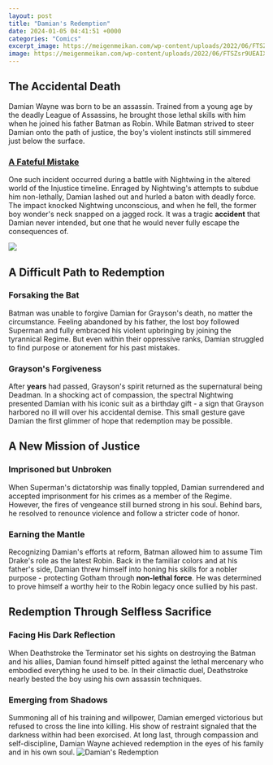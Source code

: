 ```yaml
---
layout: post
title: "Damian's Redemption"
date: 2024-01-05 04:41:51 +0000
categories: "Comics"
excerpt_image: https://meigenmeikan.com/wp-content/uploads/2022/06/FTSZsr9UEAIXt5X-1536x864.jpg
image: https://meigenmeikan.com/wp-content/uploads/2022/06/FTSZsr9UEAIXt5X-1536x864.jpg
---
```


## The Accidental Death 
Damian Wayne was born to be an assassin. Trained from a young age by the deadly League of Assassins, he brought those lethal skills with him when he joined his father Batman as Robin. While Batman strived to steer Damian onto the path of justice, the boy's violent instincts still simmered just below the surface. 
### [A Fateful Mistake](https://yt.io.vn/collection/abdallah) 
One such incident occurred during a battle with Nightwing in the altered world of the Injustice timeline. Enraged by Nightwing's attempts to subdue him non-lethally, Damian lashed out and hurled a baton with deadly force. The impact knocked Nightwing unconscious, and when he fell, the former boy wonder's neck snapped on a jagged rock. It was a tragic **accident** that Damian never intended, but one that he would never fully escape the consequences of. 

![](https://www.catholicdigest.com/wp-content/uploads/2020/12/etienne-girardet-iMZ65tMVFZI-unsplash-1024x683.jpg)
## A Difficult Path to Redemption
### Forsaking the Bat
Batman was unable to forgive Damian for Grayson's death, no matter the circumstance. Feeling abandoned by his father, the lost boy followed Superman and fully embraced his violent upbringing by joining the tyrannical Regime. But even within their oppressive ranks, Damian struggled to find purpose or atonement for his past mistakes. 
### Grayson's Forgiveness
After **years** had passed, Grayson's spirit returned as the supernatural being Deadman. In a shocking act of compassion, the spectral Nightwing presented Damian with his iconic suit as a birthday gift - a sign that Grayson harbored no ill will over his accidental demise. This small gesture gave Damian the first glimmer of hope that redemption may be possible.
## A New Mission of Justice
### Imprisoned but Unbroken 
When Superman's dictatorship was finally toppled, Damian surrendered and accepted imprisonment for his crimes as a member of the Regime. However, the fires of vengeance still burned strong in his soul. Behind bars, he resolved to renounce violence and follow a stricter code of honor.
### Earning the Mantle 
Recognizing Damian's efforts at reform, Batman allowed him to assume Tim Drake's role as the latest Robin. Back in the familiar colors and at his father's side, Damian threw himself into honing his skills for a nobler purpose - protecting Gotham through **non-lethal force**. He was determined to prove himself a worthy heir to the Robin legacy once sullied by his past. 
## Redemption Through Selfless Sacrifice
### Facing His Dark Reflection 
When Deathstroke the Terminator set his sights on destroying the Batman and his allies, Damian found himself pitted against the lethal mercenary who embodied everything he used to be. In their climactic duel, Deathstroke nearly bested the boy using his own assassin techniques. 
### Emerging from Shadows 
Summoning all of his training and willpower, Damian emerged victorious but refused to cross the line into killing. His show of restraint signaled that the darkness within had been exorcised. At long last, through compassion and self-discipline, Damian Wayne achieved redemption in the eyes of his family and in his own soul.
![Damian's Redemption](https://meigenmeikan.com/wp-content/uploads/2022/06/FTSZsr9UEAIXt5X-1536x864.jpg)